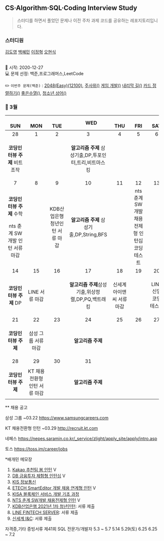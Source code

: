 ## CS·Algorithm·SQL·Coding Interview Study
<blockquote>스터디를 하면서 풀었던 문제나 이전 주차 과제 코드를 공유하는 레포지토리입니다.</blockquote>

### 스터디원

[김도영](https://github.com/kimdy003) [백혜민](https://github.com/HyeminBaek) [이정혁](https://github.com/wjdgurrj) [오현식](https://github.com/guppy-bluegrass)


<br> 📌 시작: 2020-12-27 
<br> 💻 문제 선정: 백준,프로그래머스,LeetCode

✏️ `이번주 문제(백준)` : [2048(Easy)(12100)](https://www.acmicpc.net/problem/12100), [주사위()](https://www.acmicpc.net/problem/3190)
[게임 개발()](https://www.acmicpc.net/problem/1089) [내리막 길()](https://www.acmicpc.net/problem/2096) [카드 정렬하기()](https://www.acmicpc.net/problem/2665)
[좋은수열()](https://www.acmicpc.net/problem/4811), [청소년 상어()](https://www.acmicpc.net/problem/10653)

<h3> 📅 3월 </h3>


|　  SUN　  |　  MON　  |　  TUE　  |　  WED　  |　  THU　  |　  FRI　  |　  SAT　  |
|:---:|:---:|:---:|:---:|:---:|:---:|:---:|
|    28    |    1    |    2    |    3    |    4    |    5    |    6    |
|<b>코딩인터뷰 주제</b> 비트 조작|<p></p>|<p></p> |<p><b>알고리즘 주제</b> 삼성기출,DP,투포인터,트리,비트마스킹</p>  | <p></p>  |||
| 7 |      8      |      9      |     10     |    11     |     12     | 13 |
|<p><b>코딩인터뷰 주제</b> 수학</p><p>nts 춘계 SW개발 인턴 서류 마감</p>  |<p></p>|KDB산업은행 청년인턴 서류 마감|<p><b>알고리즘 주제</b> 삼성기출,DP,String,BFS</p><p></p>||nts 춘계 SW개발 채용전제형 인턴십 코딩 테스트|    |
| 14 |      15       |      16       |      17       |     18     |     19     |20|
| <p><b>코딩인터뷰 주제</b> DP</p> |LINE 서류 마감||<p><b>알고리즘 주제</b>삼성기출,위상정렬,DP,PQ,백트래킹 </p>|신세계 아이앤씨 서류 마감||LINE 신입 코딩 테스트|
| 21 |      22        |       23       |         24              |  25  |  26  |  27  |
| <p><b>코딩인터뷰 주제</b></p>|삼성 그룹 서류 마감|<p></p>|<p><b>알고리즘 주제</b> </p>||<p></p>|      |
| 28 |29|30|31||||
| <p><b>코딩인터뷰 주제</b></p>|KT 채용전환형 인턴 서류 마감||<b>알고리즘 주제</b>||||

** 채용 공고

삼성 그룹 ~03.22  https://www.samsungcareers.com

KT 채용전환형 인턴 ~03.29 http://recruit.kt.com

네페스 https://nepes.saramin.co.kr/_service/zlight/apply_site/apply/intro.asp

토스 https://toss.im/career/jobs

*배개민 메모장
1.  [Kakao 추천팀 봄 인턴](https://careers.kakao.com/jobs/P-11901) V
2.  [DB 금융투자 체험형 인턴십](http://www.jobkorea.co.kr/Recruit/GI_Read/33838831?rPageCode=SL) V
3.  [KIS 정보통신](https://nice.recruiter.co.kr/app/jobnotice/view?systemKindCode=MRS2&jobnoticeSn=46981)
4. [ETECH SmartEditor 개발 채용 연계형 인턴](https://recruit.navercorp.com/naver/job/detail/developer?annoId=20005389&classId=&jobId=&entTypeCd=004&searchTxt=&searchSysComCd=) V
5. [KISA 블록체인 서비스 개발 기초 과정](https://www.ksecurity.or.kr/user/bbs/kisis/36/122/bbsDataView/17673.do?page=1&column=&search=&searchSDate=&searchEDate=&bbsDataCategory=) 
6. [NTS 춘계 SW개발 채용전제형 인턴](https://recruit.nts-corp.com/nts/job/detail/developer?annoId=20005266&classId=&jobId=&entTypeCd=&searchTxt=) V
7. [KDB산업은행 2021년 1차 청년인턴](https://recruit.kdb.co.kr/re/simpleJsp.do?actionId=REREBBD&actionTg=RERE&menuId=RERERE0020): 서류 제출
8. [LINE FINTECH SERVER](https://careers.linecorp.com/ko/2021_1st): 서류 제출
9. [신세계 I&C](http://job.shinsegae.com/recruit_info/notice/notice01_view.jsp?notino=5422): 서류 제출

자격증,기타 증빙서류
제41회 SQL 전문가/개발자	5.3 ~ 5.7	5.14	5.29(토)	6.25	6.25 ~ 7.2

